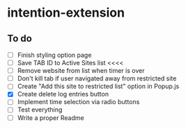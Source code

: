 # intention-extension

## To do

- [ ] Finish styling option page
- [ ] Save TAB ID to Active Sites list <<<<
- [ ] Remove website from list when timer is over
- [ ] Don't kill tab if user navigated away from restricted site
- [ ] Create "Add this site to restricted list" option in Popup.js
- [x] Create delete log entries button
- [ ] Implement time selection via radio buttons
- [ ] Test  everything
- [ ] Write a proper Readme